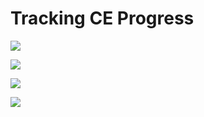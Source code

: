 # Tracking CE Progress





![](../.gitbook/assets/cert-added.png)



![](../.gitbook/assets/edit-before.png)



![](../.gitbook/assets/edit-after.png)



![](../.gitbook/assets/updated-locker.png)
